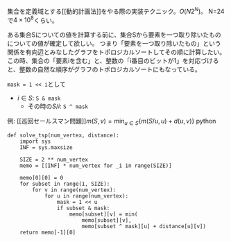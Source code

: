 
集合を定義域とする[[動的計画法]]をやる際の実装テクニック。$O(N2^N)$。 N=24で$4\times 10^8$くらい。

ある集合Sについての値を計算する前に、集合Sから要素を一つ取り除いたものについての値が確定して欲しい。
つまり「要素を一つ取り除いたもの」という関係を有向辺とみなしたグラフをトポロジカルソートしてその順に計算したい。
この時、集合の「要素iを含む」と、整数の「i番目のビットが1」を対応づけると、整数の自然な順序がグラフのトポロジカルソートにもなっている。

`mask = 1 << i`として
- $i \in S$: `S & mask`
    - その時の$S / i$: `S ^ mask`

例: [[巡回セールスマン問題]]$m(S,v) = \min_{u \in S} \{ m(S / u, u) + d(u, v) \}$
python

```
def solve_tsp(num_vertex, distance):
    import sys
    INF = sys.maxsize

    SIZE = 2 ** num_vertex
    memo = [[INF] * num_vertex for _i in range(SIZE)]

    memo[0][0] = 0
    for subset in range(1, SIZE):
        for v in range(num_vertex):
            for u in range(num_vertex):
                mask = 1 << u
                if subset & mask:
                    memo[subset][v] = min(
                        memo[subset][v],
                        memo[subset ^ mask][u] + distance[u][v])
    return memo[-1][0]
```

